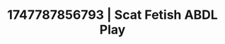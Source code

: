 ---
categories:
- Eye contact kink
- Demure
- Lingerie worship
- 3D animation
- Bi-curious stories
image: /assets/images/1747787856793.jpg
layout: post
seo:
  description: Featured content with exclusive Scat Fetish, ABDL Play. HD images available.
  keywords: Scat Fetish, ABDL Play
  og_image: /assets/images/1747787856793.jpg
  schema_type: VisualArtwork
tags:
- ABDL Play
- '#1747787856793'
- Scat Fetish
title: 1747787856793 | Scat Fetish ABDL Play
---